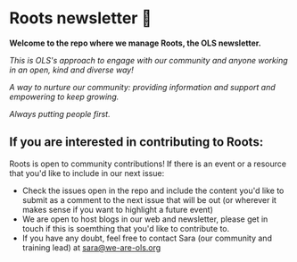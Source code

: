# Roots newsletter 🌱

**Welcome to the repo where we manage Roots, the OLS newsletter.**

_This is OLS's approach to engage with our community and anyone working in an open, kind and diverse way!_

_A way to nurture our community: providing information and support and empowering to keep growing._

_Always putting people first._

## If you are interested in contributing to Roots: 
Roots is open to community contributions! If there is an event or a resource that you'd like to include in our next issue: 
- Check the issues open in the repo and include the content you'd like to submit as a comment to the next issue that will be out (or wherever it makes sense if you want to highlight a future event)
- We are open to host blogs in our web and newsletter, please get in touch if this is soemthing that you'd like to contribute to. 
- If you have any doubt, feel free to contact Sara (our community and training lead) at sara@we-are-ols.org 

